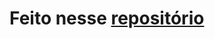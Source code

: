 # Feito nesse [repositório](https://github.com/rnachbar/alura-git-github-compartilhando-colaborando-projetos)